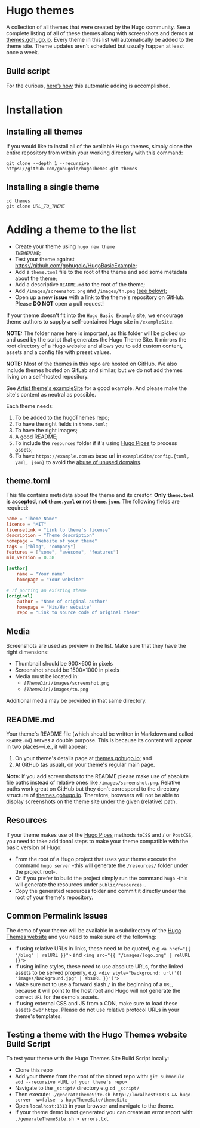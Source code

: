 
# Hugo themes

A collection of all themes that were created by the Hugo community. See a complete listing of all of these themes along with screenshots and demos at [themes.gohugo.io](https://themes.gohugo.io/). Every theme in this list will automatically be added to the theme site. Theme updates aren't scheduled but usually happen at least once a week.

## Build script

For the curious,
[here’s how](buildThemeSite.sh)
this automatic adding is accomplished.

# Installation

## Installing all themes

If you would like to install all of the available Hugo themes, simply clone the entire repository from within your working directory with this command:

    git clone --depth 1 --recursive https://github.com/gohugoio/hugoThemes.git themes

## Installing a single theme

<pre><code>cd themes
git clone <em>URL_TO_THEME</em>
</code></pre>

# Adding a theme to the list

* Create your theme using <code>hugo new theme <em>THEMENAME</em></code>;
* Test your theme against https://github.com/gohugoio/HugoBasicExample;
* Add a `theme.toml` file to the root of the theme and add some metadata about the theme;
* Add a descriptive `README.md` to the root of the theme;
* Add `/images/screenshot.png` and `/images/tn.png` ([see below](#media));
* Open up a new **issue** with a link to the theme's repository on GitHub. Please **DO NOT** open a pull request!

If your theme doesn't fit into the `Hugo Basic Example` site, we encourage theme authors to supply a self-contained Hugo site in `/exampleSite`.

**NOTE:** The folder name here is important, as this folder will be picked up and used by the script that generates the Hugo Theme Site. It mirrors the root directory of a Hugo website and allows you to add custom content, assets and a config file with preset values.

**NOTE:** Most of the themes in this repo are hosted on GitHub. We also include themes hosted on GitLab and similar, but we do not add themes living on a self-hosted repository.

See [Artist theme's exampleSite](https://github.com/digitalcraftsman/hugo-artists-theme/tree/master/exampleSite) for a good example. And please make the site's content as neutral as possible.

Each theme needs:

1. To be added to the hugoThemes repo;
1. To have the right fields in `theme.toml`;
1. To have the right images;
1. A good README;
1. To include the `resources` folder if it's using [Hugo Pipes](https://gohugo.io/hugo-pipes) to process assets;
1. To have `https://example.com` as base url in `exampleSite/config.{toml, yaml, json}` to avoid the [abuse of unused domains](https://github.com/gohugoio/hugo/issues/2575).

## theme.toml

This file contains metadata about the theme and its creator. **Only `theme.toml` is accepted, not `theme.yaml` or not `theme.json`**. The following fields are required:

```toml
name = "Theme Name"
license = "MIT"
licenselink = "Link to theme's license"
description = "Theme description"
homepage = "Website of your theme"
tags = ["blog", "company"]
features = ["some", "awesome", "features"]
min_version = 0.38

[author]
    name = "Your name"
    homepage = "Your website"

# If porting an existing theme
[original]
    author = "Name of original author"
    homepage = "His/Her website"
    repo = "Link to source code of original theme"
```

## Media

Screenshots are used as preview in the list. Make sure that they have the right dimensions:

* Thumbnail should be 900×600 in pixels
* Screenshot should be 1500×1000 in pixels
* Media must be located in:
    * <code><em>[ThemeDir]</em>/images/screenshot.png</code>
    * <code><em>[ThemeDir]</em>/images/tn.png</code>

Additional media may be provided in that same directory.

## README.md

Your theme's README file
(which should be written in Markdown and called `README.md`)
serves a double purpose.
This is because its content will appear in two places&mdash;i.e., it will appear:

1. On your theme's details page at [themes.gohugo.io](https://themes.gohugo.io/); and
1. At GitHub (as usual), on your theme's regular main page.

**Note:** If you add screenshots to the README please make use of absolute file paths instead of relative ones like `/images/screenshot.png`. Relative paths work great on GitHub but they don't correspond to the directory structure of [themes.gohugo.io](https://themes.gohugo.io/). Therefore, browsers will not be able to display screenshots on the theme site under the given (relative) path.

## Resources

If your theme makes use of the [Hugo Pipes](https://gohugo.io/hugo-pipes) methods `toCSS` and / or `PostCSS`, you need to take additional steps to make your theme compatible with the basic version of Hugo:

- From the root of a Hugo project that uses your theme execute the command `hugo server` -this will generate the `/resources/` folder under the project root-.
- Or if you prefer to build the project simply run the command `hugo` -this will generate the resources under `public/resources`-.
- Copy the generated resources folder and commit it directly under the root of your theme's repository.

## Common Permalink Issues

The demo of your theme will be available in a subdirectory of the [Hugo Themes website](https://themes.gohugo.io/) and you need to make sure of the following:

- If using relative URLs in links, these need to be quoted, e.g `<a href="{{ "/blog" | relURL }}">` and `<img src="{{ "/images/logo.png" | relURL }}">`
- If using inline styles, these need to use absolute URLs, for the linked assets to be served properly, e.g. `<div style="background: url('{{ "images/background.jpg" | absURL }}')">`
- Make sure not to use a forward slash `/` in the beginning of a `URL`, because it will point to the host root and Hugo will not generate the correct `URL` for the demo's assets.
- If using external CSS and JS from a CDN, make sure to load these assets over `https`. Please do not use relative protocol URLs in your theme's templates.

## Testing a theme with the Hugo Themes website Build Script

To test your theme with the Hugo Themes Site Build Script locally:
- Clone this repo
- Add your theme from the root of the cloned repo with: `git submodule add --recursive <URL of your theme's repo>`
- Navigate to the `_script/` directory e.g.`cd _script/`
- Then execute: `./generateThemeSite.sh http://localhost:1313 && hugo server -w=false -s hugoThemeSite/themeSite`
- Open `localhost:1313` in your browser and navigate to the theme.
- If your theme demo is not generated you can create an error report with: `./generateThemeSite.sh > errors.txt`
